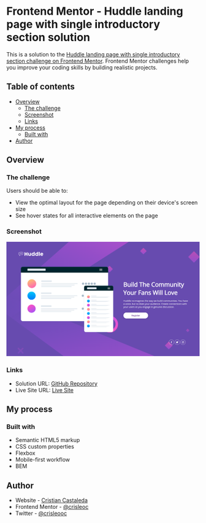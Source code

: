 # Frontend Mentor - Huddle landing page with single introductory section solution

This is a solution to the [Huddle landing page with single introductory section challenge on Frontend Mentor](https://www.frontendmentor.io/challenges/huddle-landing-page-with-a-single-introductory-section-B_2Wvxgi0). Frontend Mentor challenges help you improve your coding skills by building realistic projects. 

## Table of contents
- [Overview](#overview)
  - [The challenge](#the-challenge)
  - [Screenshot](#screenshot)
  - [Links](#links)
- [My process](#my-process)
  - [Built with](#built-with)
- [Author](#author)

## Overview

### The challenge

Users should be able to:

- View the optimal layout for the page depending on their device's screen size
- See hover states for all interactive elements on the page


### Screenshot

![](./images/screenshot.png)


### Links

- Solution URL: [GitHub Repository](https://github.com/crisleoc/huddle-page)
- Live Site URL: [Live Site](https://crisleoc.github.io/huddle-page)

## My process

### Built with

- Semantic HTML5 markup
- CSS custom properties
- Flexbox
- Mobile-first workflow
- BEM

## Author

- Website - [Cristian Castaleda](https://crisleoc.github.io)
- Frontend Mentor - [@crisleoc](https://www.frontendmentor.io/profile/crisleoc)
- Twitter - [@crisleooc](https://www.twitter.com/crisleooc)